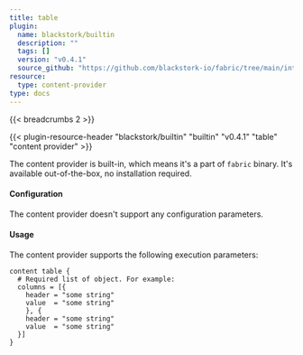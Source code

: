 ```yaml
---
title: table
plugin:
  name: blackstork/builtin
  description: ""
  tags: []
  version: "v0.4.1"
  source_github: "https://github.com/blackstork-io/fabric/tree/main/internal/builtin/"
resource:
  type: content-provider
type: docs
---
```


{{< breadcrumbs 2 >}}

{{< plugin-resource-header "blackstork/builtin" "builtin" "v0.4.1" "table" "content provider" >}}

The content provider is built-in, which means it's a part of `fabric` binary. It's available out-of-the-box, no installation required.


#### Configuration

The content provider doesn't support any configuration parameters.

#### Usage

The content provider supports the following execution parameters:

```hcl
content table {
  # Required list of object. For example:
  columns = [{
    header = "some string"
    value  = "some string"
    }, {
    header = "some string"
    value  = "some string"
  }]
}
```

